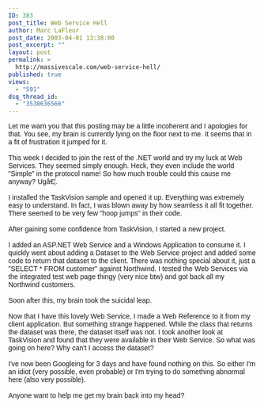 ```yaml
---
ID: 383
post_title: Web Service Hell
author: Marc LaFleur
post_date: 2003-04-01 13:38:00
post_excerpt: ""
layout: post
permalink: >
  http://massivescale.com/web-service-hell/
published: true
views:
  - "591"
dsq_thread_id:
  - "3538636566"
---
```

<P class=MsoNormal style="MARGIN: 0in 0in 0pt"><FONT face=Arial>Let me warn you that this posting may be a little incoherent and I apologies for that. You see, my brain is currently lying on the floor next to me. It seems that in a fit of frustration it jumped for it.</FONT></P><?xml:namespace prefix = o ns = "urn:schemas-microsoft-com:office:office" /><o:p><FONT face=Arial>&nbsp;</FONT></o:p> 
<P class=MsoNormal style="MARGIN: 0in 0in 0pt"><FONT face=Arial>This week I decided to join the rest of the .<?xml:namespace prefix = st2 ns = "urn:schemas-microsoft-com:office:smarttags" /><st2:stockticker>NET</st2:stockticker> world and try my luck at Web Services. They seemed simply enough. Heck, they even include the world "Simple" in the protocol name! So how much trouble could this cause me anyway? Ugâ€¦.</FONT></P><o:p><FONT face=Arial>&nbsp;</FONT></o:p> 
<P class=MsoNormal style="MARGIN: 0in 0in 0pt"><FONT face=Arial>I installed the TaskVision sample and opened it up. Everything was extremely easy to understand. In fact, I was blown away by how seamless it all fit together. There seemed to be very few "hoop jumps" in their code. </FONT></P><o:p><FONT face=Arial>&nbsp;</FONT></o:p> 
<P class=MsoNormal style="MARGIN: 0in 0in 0pt"><FONT face=Arial>After gaining some confidence from TaskVision, I started a new project. </FONT></P><o:p><FONT face=Arial>&nbsp;</FONT></o:p> 
<P class=MsoNormal style="MARGIN: 0in 0in 0pt"><FONT face=Arial>I added an ASP.<st2:stockticker>NET</st2:stockticker> Web Service and a Windows Application to consume it. I quickly went about adding a Dataset to the Web Service project and added some code to return that dataset to the client. There was nothing special about it, just a "SELECT * FROM customer" against Northwind. I tested the Web Services via the integrated test web page thingy (very nice btw) and got back all my Northwind customers. </FONT></P><o:p><FONT face=Arial>&nbsp;</FONT></o:p> 
<P class=MsoNormal style="MARGIN: 0in 0in 0pt"><FONT face=Arial>Soon after this, my brain took the suicidal leap.</FONT></P><o:p><FONT face=Arial>&nbsp;</FONT></o:p> 
<P class=MsoNormal style="MARGIN: 0in 0in 0pt"><FONT face=Arial>Now that I have this lovely Web Service, I made a Web Reference to it from my client application. But something strange happened. While the class that returns the dataset was there, the dataset itself was not. I took another look at TaskVision and found that they were available in their Web Service. So what was going on here? Why can't I access the dataset?</FONT></P><o:p><FONT face=Arial>&nbsp;</FONT></o:p> 
<P class=MsoNormal style="MARGIN: 0in 0in 0pt"><FONT face=Arial>I've now been Googleing for 3 days and have found nothing on this. So either I'm an idiot (very possible, even probable) or I'm trying to do something abnormal here (also very possible). </FONT></P><o:p><FONT face=Arial>&nbsp;</FONT></o:p> 
<P class=MsoNormal style="MARGIN: 0in 0in 0pt"><FONT face=Arial>Anyone want to help me get my brain back into my head?</FONT></P>